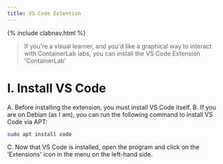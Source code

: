 ```yaml
---
title: VS Code Extention
---
```

{% include clabnav.html %}
> If you're a visual learner, and you'd like a graphical way to interact with ContainerLab labs, you can install the VS Code Extension 'ContainerLab'

# I. Install VS Code
  A. Before installing the extension, you must install VS Code itself.
  B. If you are on Debian (as I am), you can run the following command to install VS Code via APT:
  ```bash
  sudo apt install code
  ```
  C. Now that VS Code is installed, open the program and click on the 'Extensions' icon in the menu on the left-hand side.
